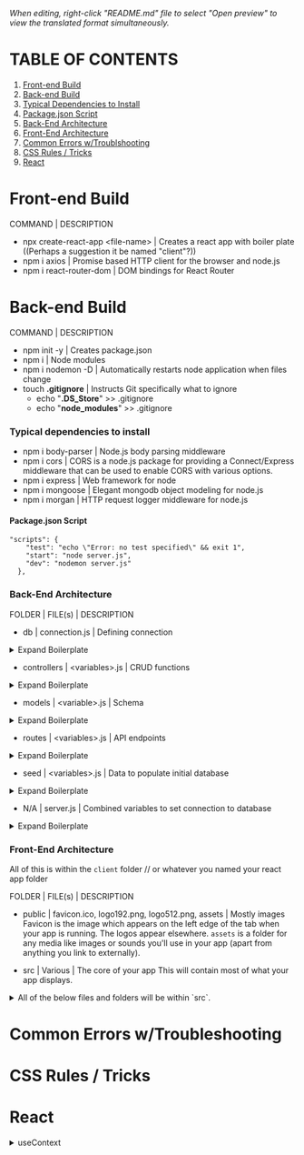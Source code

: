 _*When editing, right-click "README.md" file to select "Open preview" to view the translated format simultaneously.*_

# TABLE OF CONTENTS

1. [Front-end Build](#front-end)
2. [Back-end Build](#back-end)
3. [Typical Dependencies to Install](#dependencies)
4. [Package.json Script](#package.json)
5. [Back-End Architecture](#backarchitecture)
6. [Front-End Architecture](#frontarchitecture)
7. [Common Errors w/Troublshooting](#errors)
8. [CSS Rules / Tricks](#css)
9. [React](#react)

# Front-end Build <a name="front-end"></a>

COMMAND | DESCRIPTION

- npx create-react-app \<file-name\> | Creates a react app with boiler plate ((Perhaps a suggestion it be named "client"?))
- npm i axios | Promise based HTTP client for the browser and node.js
- npm i react-router-dom | DOM bindings for React Router

# Back-end Build <a name="back-end"></a>

COMMAND | DESCRIPTION

- npm init -y | Creates package.json
- npm i | Node modules
- npm i nodemon -D | Automatically restarts node application when files change
- touch **.gitignore** | Instructs Git specifically what to ignore
  - echo "**.DS_Store**" >> .gitignore
  - echo "**node_modules**" >> .gitignore

### Typical dependencies to install<a name="dependencies"></a>

- npm i body-parser | Node.js body parsing middleware
- npm i cors | CORS is a node.js package for providing a Connect/Express middleware that can be used to enable CORS with various options.
- npm i express | Web framework for node
- npm i mongoose | Elegant mongodb object modeling for node.js
- npm i morgan | HTTP request logger middleware for node.js

#### Package.json Script<a name="package.json"></a>

```
"scripts": {
    "test": "echo \"Error: no test specified\" && exit 1",
    "start": "node server.js",
    "dev": "nodemon server.js"
  },

```

### Back-End Architecture<a name="backarchitecture"></a>

FOLDER | FILE(s) | DESCRIPTION

- db | connection.js | Defining connection
<details>
 <summary>Expand Boilerplate</summary>

```
const mongoose = require("mongoose");

let MONGODB_URI =
  process.env.PROD_MONGODB || "mongodb://127.0.0.1:27017/app-nameDB"; // change this to whatever you actually want to name your database

mongoose
  .connect(MONGODB_URI, { useUnifiedTopology: true, useNewUrlParser: true })
  .then(() => console.log("Successfully connected to MongoDB."))
  .catch((e) => console.error("Connection error", e.message));

module.exports = mongoose.connection;

```

</details>

- controllers | \<variables\>.js | CRUD functions
<details>
 <summary>Expand Boilerplate</summary>

```
const Variable = require("../models/variable");
const db = require("../db/connection");

db.on("error", console.error.bind(console, "MongoDB connection error:"));

const getVariables = async (req, res) => {
  try {
    const variables = await Variable.find();
    res.json(variables);
  } catch (error) {
    res.status(500).json({ error: error.message });
  }
};

const getVariable = async (req, res) => {
  try {
    const { id } = req.params;
    const variable = await Variable.findById(id);
    if (variable) {
      return res.json(variable);
    }
    res.status(404).json({ message: "Variable not found!" });
  } catch (error) {
    res.status(500).json({ error: error.message });
  }
};

const createVariable = async (req, res) => {
  try {
    const variable = await new Variable(req.body);
    await variable.save();
    res.status(201).json(variable);
  } catch (error) {
    console.log(error);
    res.status(500).json({ error: error.message });
  }
};

const updateVariable = async (req, res) => {
  const { id } = req.params;
  await Variable.findByIdAndUpdate(id, req.body, { new: true }, (error, variable) => {
    if (error) {
      return res.status(500).json({ error: error.message });
    }
    if (!variable) {
      return res.status(404).json({ message: "Variable not found!" });
    }
    res.status(200).json(variable);
  });
};

const deleteVariable = async (req, res) => {
  try {
    const { id } = req.params;
    const deleted = await Variable.findByIdAndDelete(id);
    if (deleted) {
      return res.status(200).send("Variable deleted");
    }
    throw new Error("Variable not found");
  } catch (error) {
    res.status(500).json({ error: error.message });
  }
};

module.exports = {
  createVariable,
  getVariables,
  getVariable,
  updateVariable,
  deleteVariable,
};

```

</details>

- models | \<variable\>.js | Schema
<details>
 <summary>Expand Boilerplate</summary>

```
const mongoose = require("mongoose");
const Schema = mongoose.Schema;

const Variable = new Schema(
  {
    title: { type: String, required: true },
    imgURL: { type: String, required: true },
    content: { type: String, required: true },
    author: { type: String, required: true },
  },
  { timestamps: true }
);

module.exports = mongoose.model("variables", Variable);

```

</details>

- routes | \<variables\>.js | API endpoints
<details>
 <summary>Expand Boilerplate</summary>

```
const { Router } = require("express");
const controllers = require("../controllers/<filename>");

const router = Router();

router.get("/<variables>", controllers.getVariables);
router.get("/<variables>/:id", controllers.getVariable);
router.post("/<variables>", controllers.createVariable);
router.put("/<variables>/:id", controllers.updateVariable);
router.delete("/<variables>/:id", controllers.deleteVariable);

module.exports = router;

```

</details>

- seed | \<variables\>.js | Data to populate initial database
<details>
 <summary>Expand Boilerplate</summary>

```
const db = require("../db/connection");
const Variable = require("../models/variable");

db.on("error", console.error.bind(console, "MongoDB connection error:"));

const main = async () => {
  const variables = [
    {
    }
    ];
  await Variable.insertMany(variables);
  console.log("Created vaiables!");
  };
const run = async () => {
await main();
db.close();
};

run();

```

</details>

- N/A | server.js | Combined variables to set connection to database

<details>
 <summary>Expand Boilerplate</summary>
   
   ```
const express = require("express");
const cors = require("cors");
const bodyParser = require("body-parser");
const logger = require("morgan");
const variableRoutes = require("./routes/variable");
const db = require("./db/connection");
const { response } = require("express");
const PORT = process.env.PORT || 3000;

const app = express();

app.use(cors());
app.use(bodyParser.json());
app.use(logger("dev"));

app.use("/api", variableRoutes);

db.on("error", console.error.bind(console, "MongoDB connection error:"));

app.listen(PORT, () => console.log(`Listening on port: ${PORT}`));

app.get("/", (req, res) => res.send("This is root!"));

```

</details>

### Front-End Architecture<a name="frontarchitecture"></a>

All of this is within the `client` folder // or whatever you named your react app folder

FOLDER | FILE(s) | DESCRIPTION
* public | favicon.ico, logo192.png, logo512.png, assets | Mostly images
Favicon is the image which appears on the left edge of the tab when your app is running. The logos appear elsewhere. `assets` is a folder for any media like images or sounds you'll use in your app (apart from anything you link to externally).

* src | Various | The core of your app
This will contain most of what your app displays.

<details>
 <summary>All of the below files and folders will be within `src`.</summary>

* NA | index.js | Where the computer will look first. The included boilerplate allows you to use routing.
<details>
 <summary>Expand Boilerplate</summary>

```

import React from "react";
import ReactDOM from "react-dom";
import "./index.css";
import App from "./App";
import reportWebVitals from "./reportWebVitals";
import { BrowserRouter as Router } from "react-router-dom";

ReactDOM.render(
<React.StrictMode>
<Router>
<App />
</Router>
</React.StrictMode>,
document.getElementById("root")
);

// If you want to start measuring performance in your app, pass a function
// to log results (for example: reportWebVitals(console.log))
// or send to an analytics endpoint. Learn more: https://bit.ly/CRA-vitals
reportWebVitals();

```
</details>

* NA | App.js | Controls the traffic. Uses Switch which only sends users to the first matching Screen
<details>
 <summary>Expand Boilerplate</summary>

```

import React from "react";
import "./App.css";
import { Route, Switch } from "react-router-dom";
import <ScreenName> from "./screens/<ScreenName>/<ScreenName>";
import { getUser } from "./services/Users";

const App = () => {
return (

<div className="App">
<Switch>
<Route exact path="/" component={<ScreenName>} />
</Switch>
</div>
);
};

export default App;

```
</details>

* screens | ScreenName | Screens are components which take up essentially the entire body.
Each folder is named in PascalCase and contains two files. Each file has the exact same name as the folder. One uses the .css extension, the other uses the .jsx extension. Below is an example of the ScreenName.jsx file. Note: You can populate it rapidly by typing `rsf` and hitting enter, but remember you'll have to add the `import './ScreenName.css` manually.
<details>
 <summary>Expand Boilerplate</summary>

```

import React from "react";
import <ComponentName> from "../../components/<ComponentName>/<ComponentName>";

export default function ScreenName(props) {
return (

<div>
<ComponentName />
</div>
);
}

```
</details>

* components | ComponentName | Components represent one element on the screen.
Each folder is named in PascalCase and contains two files. Each file has the exact same name as the folder. One uses the .css extension, the other uses the .jsx extension. Below is an example of the ComponentName.jsx file. Note: You can populate it rapidly by typing `rsf` and hitting enter, but remember you'll have to add the `import './ComponentName.css` manually.
<details>
 <summary>Expand Boilerplate</summary>

```

import React from "react";
import <OtherComponent> from "../../<OtherComponent>/<OtherComponent>";

export default function ComponentName(props) {
return (

<div>
<OtherComponent />
</div>
);
}

```
</details>

* services | apiConfig.js | Exports a function to let the client connect to the database
<details>
 <summary>Expand Boilerplate</summary>

```

import axios from 'axios'

let apiUrl

const apiUrls = {
production: 'https://<App-Name>.herokuapp.com/api', // Make sure you update this with the actual name of your Heroku app
development: 'http://localhost:3000/api'
}

if (window.location.hostname === 'localhost') {
apiUrl = apiUrls.development
} else {
apiUrl = apiUrls.production
}

const api = axios.create({
baseURL: apiUrl
})

export default api

```
</details>

* services | <Collection>.js | Exports functions to use on the object types defined in your models.
 Note, by default it contains the CRUD functions, but this is where you add any other method you might need.
<details>
 <summary>Expand Boilerplate</summary>

```

import api from "./apiConfig";

export const getVariables = async () => {
try {
const response = await api.get("/variables");
return response.data;
} catch (error) {
throw error;
}
};

export const getVariable = async (id) => {
try {
const response = await api.get(`/variables/${id}`);
return response.data;
} catch (error) {
throw error;
}
};

export const createVariable = async (variable) => {
try {
const response = await api.post("/variables", variable);
return response.data;
} catch (error) {
throw error;
}
};

export const updateVariable = async (id, variable) => {
try {
const response = await api.put(`/variables/${id}`, variable);
return response.data;
} catch (error) {
throw error;
}
};

export const deleteVariable = async (id) => {
try {
const response = await api.delete(`/variables/${id}`);
return response.data;
} catch (error) {
throw error;
}
};

```
</details>
</details>

# Common Errors w/Troubleshooting<a name="errors"></a>
# CSS Rules / Tricks<a name="css"></a>
# React<a name="react"></a>

<details>
 <summary>useContext</summary>

useContext is useful when you want to carry a "global state" throughout the app without having to worry about child/parent relationship when passing props.
The best example for this would be when making a user

- for the first step, create a folder called _"CurrentUser"_, inside, make a file called _"CurrentUserContext.jsx"_,
this is an example of what the file should look like.

```
import React, { useState, useEffect } from "react";

const CurrentUserContext = React.createContext([{}, () => {}]);

function CurrentUserProvider(props) {
  const [currentUser, setCurrentUser] = useState(null);

  return (
    <CurrentUserContext.Provider value={[currentUser, setCurrentUser]}>
      {props.children}
    </CurrentUserContext.Provider>
  );
}

export { CurrentUserContext, CurrentUserProvider };
```

next, wrap the `App.js` with CurrentUserProvider, here's an example:

```
import Home from './screens/Home.jsx'
import { CurrentUserProvider } from "./CurrentUser/CurrentUserContext";

function App() {
  return (
    <CurrentUserProvider>
      <Layout>
        <Switch>
        <Route path='/' component={Home}/>
        </Switch>
      </Layout>
    </CurrentUserProvider>
  );
```
here's an example of CurrentUser being called in a component with useContext

```
import { useContext } from "react";
import { CurrentUserContext } from "../currentUser/CurrentUserContext";
 function <functionname> {
 const [currentUser, setCurrentUser] = useContext(CurrentUserContext);
 }
```
now you can use it!, full example: 

```
import Header from "../components/Header";
import { useContext } from "react";
import { useHistory } from 'react-router-dom'
import { CurrentUserContext } from "../CurrentUser/CurrentUserContext";
import { removeToken } from '../services/auth'

export default function Layout(props) {
  const history =  useHistory()
  const [currentUser, setCurrentUser] = useContext(CurrentUserContext);
   
   const handleLogout = () => {
    setCurrentUser(null);
    localStorage.removeItem('authToken');
    removeToken();
    history.push('/');
   }
  
  return (
    <div className="App">
      <Header currentUser={currentUser} handleLogout={handleLogout} />
      {props.children}
    </div>
  );
}
```
</details>



